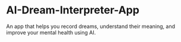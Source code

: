 # AI-Dream-Interpreter-App
An app that helps you record dreams, understand their meaning, and improve your mental health using AI.
